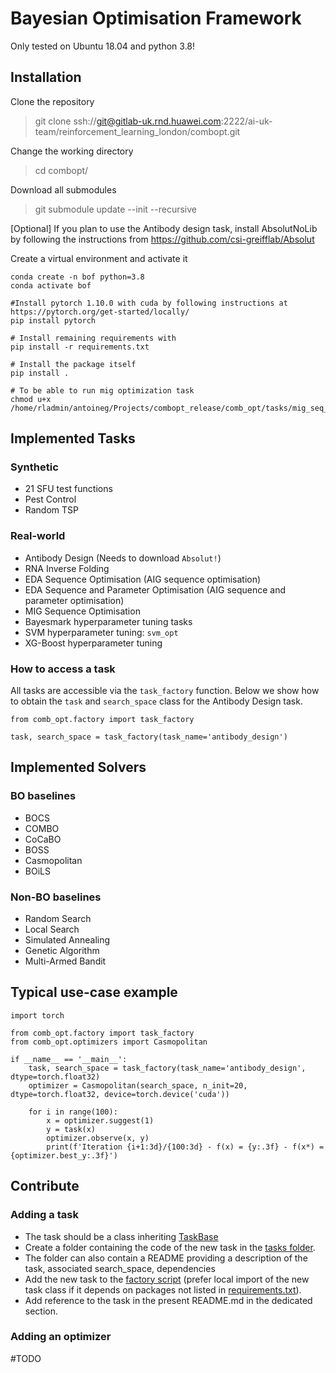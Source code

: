 # Bayesian Optimisation Framework

Only tested on Ubuntu 18.04 and python 3.8!

## Installation

Clone the repository

> git clone ssh://git@gitlab-uk.rnd.huawei.com:2222/ai-uk-team/reinforcement_learning_london/combopt.git

Change the working directory

> cd combopt/

Download all submodules

> git submodule update --init --recursive

[Optional] If you plan to use the Antibody design task, install AbsolutNoLib by following the instructions
from https://github.com/csi-greifflab/Absolut

Create a virtual environment and activate it

```shell
conda create -n bof python=3.8
conda activate bof

#Install pytorch 1.10.0 with cuda by following instructions at https://pytorch.org/get-started/locally/
pip install pytorch

# Install remaining requirements with 
pip install -r requirements.txt

# Install the package itself
pip install .

# To be able to run mig optimization task
chmod u+x /home/rladmin/antoineg/Projects/combopt_release/comb_opt/tasks/mig_seq_opt/mig_task_executable
```

## Implemented Tasks

### Synthetic
- 21 SFU test functions
- Pest Control
- Random TSP

### Real-world
- Antibody Design (Needs to download `Absolut!`)
- RNA Inverse Folding
- EDA Sequence Optimisation (AIG sequence optimisation)
- EDA Sequence and Parameter Optimisation (AIG sequence and parameter optimisation)
- MIG Sequence Optimisation
- Bayesmark hyperparameter tuning tasks
- SVM hyperparameter tuning: `svm_opt`
- XG-Boost hyperparameter tuning

### How to access a task

All tasks are accessible via the `task_factory` function. Below we show how to obtain the `task`  and `search_space` class for the Antibody Design task.
```
from comb_opt.factory import task_factory

task, search_space = task_factory(task_name='antibody_design')
```
## Implemented Solvers

### BO baselines
- BOCS
- COMBO
- CoCaBO
- BOSS
- Casmopolitan
- BOiLS

### Non-BO baselines
- Random Search
- Local Search
- Simulated Annealing
- Genetic Algorithm
- Multi-Armed Bandit

## Typical use-case example
```
import torch

from comb_opt.factory import task_factory
from comb_opt.optimizers import Casmopolitan

if __name__ == '__main__':
    task, search_space = task_factory(task_name='antibody_design', dtype=torch.float32)
    optimizer = Casmopolitan(search_space, n_init=20, dtype=torch.float32, device=torch.device('cuda'))

    for i in range(100):
        x = optimizer.suggest(1)
        y = task(x)
        optimizer.observe(x, y)
        print(f'Iteration {i+1:3d}/{100:3d} - f(x) = {y:.3f} - f(x*) = {optimizer.best_y:.3f}')
```

## Contribute

### Adding a task

- The task should be a class inheriting [TaskBase](./comb_opt/tasks/task_base.py)
- Create a folder containing the code of the new task in the [tasks folder](./comb_opt/tasks).
- The folder can also contain a README providing a description of the task, associated search_space, dependencies 
- Add the new task to the [factory script](./comb_opt/factory.py) (prefer local import of the new task class if it
depends on packages not listed in [requirements.txt](./requirements.txt)).
- Add reference to the task in the present README.md in the dedicated section.

### Adding an optimizer

\#TODO